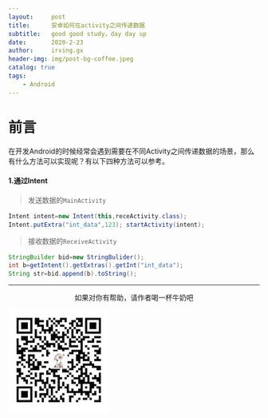 ```yaml
---
layout:     post
title:      安卓如何在activity之间传递数据
subtitle:   good good study，day day up
date:       2020-2-23
author:     irving.gx
header-img: img/post-bg-coffee.jpeg
catalog: true
tags:
    - Android
---
```



# 前言
在开发Android的时候经常会遇到需要在不同Activity之间传递数据的场景，那么有什么方法可以实现呢？有以下四种方法可以参考。


#### 1.通过Intent

   > 发送数据的`MainActivity`
   ```java
   Intent intent=new Intent(this,receActivity.class); 
   Intent.putExtra("int_data",123); startActivity(intent);
   ```
   > 接收数据的`ReceiveActivity`
   ```java
   StringBuilder bid=new StringBulider(); 
   int b=getIntent().getExtras().getInt("int_data"); 
   String str=bid.append(b).toString();
   ```
 

  
  - - -
  <p align="center">如果对你有帮助，请作者喝一杯牛奶吧</p>
     
 ![image](https://raw.githubusercontent.com/GuoXinsayhello/GuoXinsayhello.github.io/master/img/wepay.jpg)
 
 


 
 
 
 
 
 
 
 
 
 
 
 
 
 
 
 
 
 
 
 
 
 
 
  



        
  
  
  


 
 





